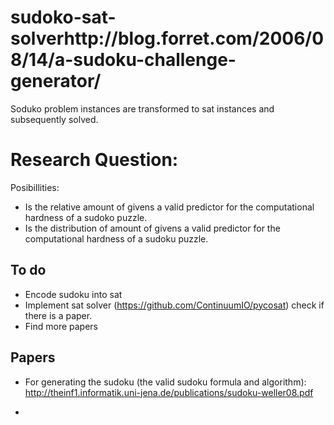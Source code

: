 # sudoko-sat-solverhttp://blog.forret.com/2006/08/14/a-sudoku-challenge-generator/
Soduko problem instances are transformed to sat instances and subsequently solved.

# Research Question:
 Posibillities:
 - Is the relative amount of givens a valid predictor for the computational hardness of a sudoko puzzle.
 - Is the distribution of amount of givens a valid predictor for the computational hardness of a sudoku puzzle.

## To do
- Encode sudoku into sat
- Implement sat solver (https://github.com/ContinuumIO/pycosat) check if there is a paper.
- Find more papers

## Papers
- For generating the sudoku (the valid sudoku formula and algorithm): http://theinf1.informatik.uni-jena.de/publications/sudoku-weller08.pdf
    
- 

